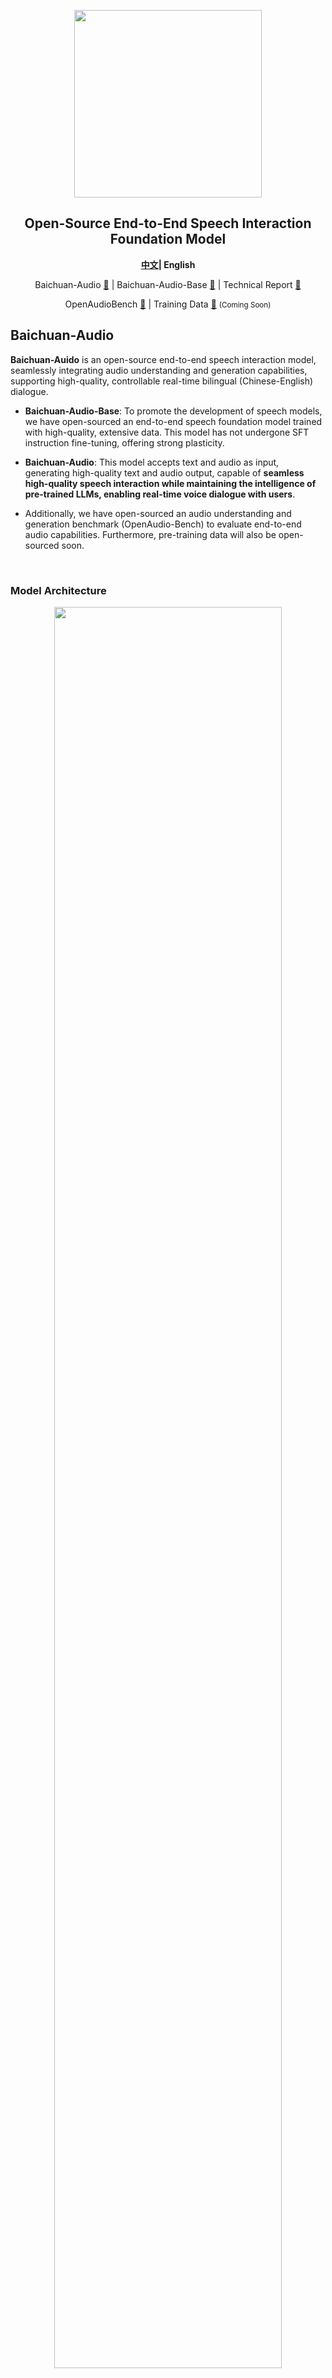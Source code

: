 <div align="center">

<img src="./assets/logo.png" width="300em" ></img> 

## **Open-Source End-to-End Speech Interaction Foundation Model**

  <strong>[中文](./README_zh.md)|
  English </strong>
  
  <p align="center">
  Baichuan-Audio <a href="https://huggingface.co/baichuan-inc/Baichuan-Audio-Instruct">🤗</a> | Baichuan-Audio-Base <a href="https://huggingface.co/baichuan-inc/Baichuan-Audio-Base">🤗</a>  | Technical Report <a href="https://arxiv.org/abs/2502.17239">📖</a> 
</p>
</p>
<p align="center">
OpenAudioBench <a href="https://huggingface.co/datasets/baichuan-inc/openAudioBench">🤗</a>  | Training Data <a href="#">🤗</a> <small>(Coming Soon)</small>
</p>

  <!-- <p align="center">
    OpenMM-Medical <a href="https://huggingface.co/datasets/baichuan-inc/OpenMM_Medical">🤗</a> | OpenAudioBench <a href="https://huggingface.co/datasets/baichuan-inc/OpenAudioBench">🤗</a> 
</p> -->
</div>

## Baichuan-Audio

**Baichuan-Auido** is an open-source end-to-end speech interaction model, seamlessly integrating audio understanding and generation capabilities, supporting high-quality, controllable real-time bilingual (Chinese-English) dialogue.

- **Baichuan-Audio-Base**: To promote the development of speech models, we have open-sourced an end-to-end speech foundation model trained with high-quality, extensive data. This model has not undergone SFT instruction fine-tuning, offering strong plasticity.

- **Baichuan-Audio**: This model accepts text and audio as input, generating high-quality text and audio output, capable of **seamless high-quality speech interaction while maintaining the intelligence of pre-trained LLMs, enabling real-time voice dialogue with users**.

- Additionally, we have open-sourced an audio understanding and generation benchmark (OpenAudio-Bench) to evaluate end-to-end audio capabilities. Furthermore, pre-training data will also be open-sourced soon.


<br>

### Model Architecture

<div align="center">
<img src="./assets/audiollm.png" , width=85%>
</div>
<br>

**Baichuan-Auido** mainly consists of Baichuan-Audio Tokenizer, Audio LLM, and Flow-matching based Audio Decoder. First, speech is converted into discrete audio tokens by the Baichuan-Audio Tokenizer. Then, Audio LLM generates aligned text and audio tokens in an interleaved manner, achieving seamless modality switching between text and audio through special tokens. Audio tokens are processed by an independent audio head and reconstructed into high-quality Mel spectrograms using a flow-matching based audio decoder, which are then converted into audio waveforms via a vocoder.

- Baichuan-Audio-Tokenizer uses a 12.5hz frame rate design. It employs Whisper Large Encoder to extract high-level audio features from Mel spectrograms, then uses 8-layer RVQ to minimize information loss during quantization. To capture both semantic and acoustic information, we use Mel spectrogram reconstruction and Pre-trained LLM for acoustic and semantic supervision, respectively.
<div align="center">
<img src="./assets/vq.png" , width=30%>
</div>

- Audio LLM generates aligned text and audio tokens in an interleaved manner, achieving seamless switching between text and audio modalities through special tokens. Audio tokens are processed by an independent audio head.

- Flow-matching based Audio Decoder is used to reconstruct high-quality Mel spectrograms. The model is trained on 24 kHz audio to generate target Mel spectrograms, which are then converted into audio waveforms via a vocoder.

<div align="center">
<img src="./assets/decoder.png" , width=24%>
</div>


### Pre-training details
- #### Pre-training data
Audio training data can be broadly divided into two main types: audio understanding data and audio generation data.
<div align="center">
<img src="./assets/table.png" , width=80%>
</div>

Audio-text paired data (e.g., ASR and TTS data) improves performance on basic speech tasks. On the other hand, pure audio data enhances the ability to handle audio modalities independently. Audio-Text Interleaved data consists of alternating text and audio modalities, segmented by punctuation to facilitate cross-modal knowledge transfer. Interleaved Text-to-Speech data consists of fully aligned text and audio content, aimed at enhancing the model's ability to generate audio tokens under text supervision.

The interleaved data collection process is divided into crawling and synthesis types, resulting in a total of 142k hours of ITTS data and 393k hours of INTLV data.
<div align="center">
<img src="./assets/data.png" , width=80%>
</div>

<br>

- #### Two stage training strategy
The conflict between speech and text modalities may interfere with the pre-trained text knowledge representation in pre-trained LLMs, leading to degradation in model intelligence performance. To mitigate this, we adopt a two-stage training strategy. In the first stage, the LLM parameters remain fixed, and only the audio embedding layer and audio head parameters are updated. In the second stage, all parameters except the LM embedding layer and LM head parameters are trained.


### Local WebUI Demo

#### Preparation

##### Create a Virtual Environment
```bash
conda create -n baichuan_omni python==3.12
conda activate baichuan_omni
pip install torch==2.4.0 torchvision==0.19.0 torchaudio==2.4.0 --index-url https://download.pytorch.org/whl/cu124
pip install -r requirements.txt
pip install accelerate flash_attn==2.6.3 speechbrain==1.0.0 deepspeed==0.14.4
apt install llvm ffmpeg
```
##### Download the Model and Modify the Model Path
Modify MODEL_PATH in web_demo/constants.py to the local model path.
#### ASR and TTS Demo

```bash
cd web_demo
python base_asr_demo.py
python base_tts_demo.py
```
#### Speech interaction Demo

```bash
cd web_demo
python s2s_gradio_demo_cosy_multiturn.py
```


### Open-Source Evaluation Set

**OpenAudioBench**

To more efficiently evaluate the model's "intelligence," we have constructed OpenAudioBench, which includes 5 sub-evaluation sets for end-to-end audio understanding. These include 4 public evaluation sets (llama question, WEB QA, TriviaQA, AlpacaEval) and a speech logical reasoning evaluation set built by the Baichuan team, totaling 2701 data points. This comprehensive set reflects the model's "intelligence" level.

### Model performance
<div align="center">
<img src="./assets/result.png" , width=90%>
</div>


### Acknowledgments

- Automatic Speech Recognition (ASR) Model: 【Whisper】(https://github.com/openai/whisper)
- Large Language Model (LLM): 【Qwen2.5 7B】(https://arxiv.org/abs/2412.15115)
- Partial code from: CosyVoice and Matcha-TTS: (https://github.com/FunAudioLLM/CosyVoice, https://github.com/shivammehta25/Matcha-TTS/)
- HiFi-GAN Vocoder from CosyVoice 2.0: (https://funaudiollm.github.io/cosyvoice2/)


### License
The use of Baichuan-Audio-Base/Baichuan-Audio model weights must comply with the [Apache 2.0](https://github.com/baichuan-inc/Baichuan-Audio/blob/main/LICENSE)


